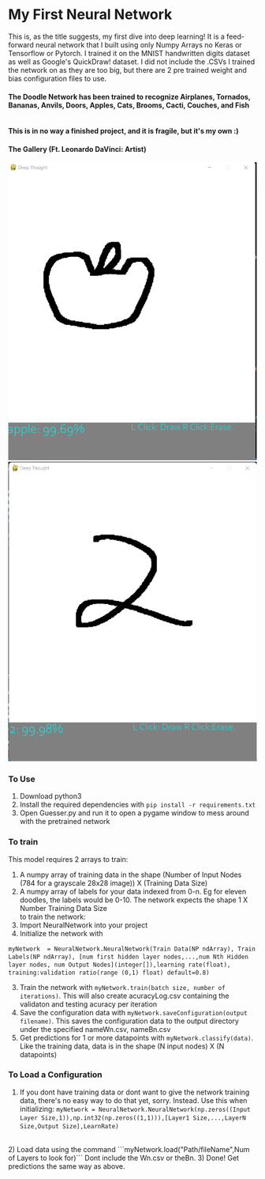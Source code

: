 # My First Neural Network
This is, as the title suggests, my first dive into deep learning! It is a feed-forward neural network that I built using only Numpy Arrays no Keras or Tensorflow or Pytorch. I trained it on the MNIST handwritten digits dataset as well as Google's QuickDraw! dataset. I did not include the .CSVs I trained the network on as they are too big, but there are 2 pre trained weight and bias configuration files to use.
<br> 
#### The Doodle Network has been trained to recognize Airplanes, Tornados, Bananas, Anvils, Doors, Apples, Cats, Brooms, Cacti, Couches, and Fish
<br>**This is in no way a finished project, and it is fragile, but it's my own :)**
#### The Gallery (Ft. Leonardo DaVinci: Artist)
![This is an image](https://github.com/ethantomb/My-First-Neural-Network/blob/main/img/guiShowcaseApple.png)
![This is an image](https://github.com/ethantomb/My-First-Neural-Network/blob/main/img/guiShowcaseTwo.png)

### To Use
1) Download python3
2) Install the required dependencies with
```pip install -r requirements.txt```
3) Open Guesser.py and run it to open a pygame window to mess around with the pretrained network

### To train
This model requires 2 arrays to train: 
1) A numpy array of training data in the shape (Number of Input Nodes (784 for a grayscale 28x28 image)) X (Training Data Size) 
2) A numpy array of labels for your data indexed from 0-n. Eg for eleven doodles, the labels would be 0-10. The network expects the shape 1 X Number Training Data Size
<br> to train the network: <br>
1) Import NeuralNetwork into your project
2) Initialize the network with 
```
myNetwork  = NeuralNetwork.NeuralNetwork(Train Data(NP ndArray), Train Labels(NP ndArray), [num first hidden layer nodes,...,num Nth Hidden layer nodes, num Output Nodes](integer[]),learning rate(float), training:validation ratio(range (0,1) float) default=0.8)
 ```
 3) Train the network with ```myNetwork.train(batch size, number of iterations)```. This will also create acuracyLog.csv containing the validaton and testing acuracy per iteration<br>
 4) Save the configuration data with ```myNetwork.saveConfiguration(output filename)```. This saves the configuration data to the output directory under the specified nameWn.csv, nameBn.csv <br>
 5) Get predictions for 1 or more datapoints with ```myNetwork.classify(data)```. Like the training data, data is in the shape (N input nodes) X (N datapoints)<br>
 
 ### To Load a Configuration
 1) If you dont have training data or dont want to give the network training data, there's no easy way to do that yet, sorry. Instead. Use this when initializing:
 ```myNetwork = NeuralNetwork.NeuralNetwork(np.zeros((Input Layer Size,1)),np.int32(np.zeros((1,1))),[Layer1 Size,...,LayerN Size,Output Size],LearnRate)```
 <br>
 2) Load data using the command ```myNetwork.load("Path/fileName",Num of Layers to look for)``` Dont include the Wn.csv or theBn.
 3) Done! Get predictions the same way as above. 
 
 




